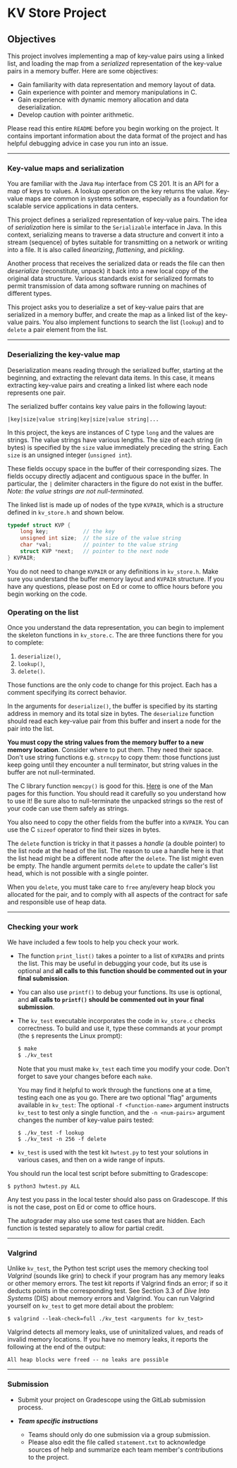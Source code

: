 # KV Store Project

## Objectives


This project involves implementing a map of key-value pairs using a linked list, and loading the map
from a *serialized* representation of the key-value
pairs in a memory buffer.   Here are some objectives:

- Gain familiarity with data representation and memory layout of data.
- Gain experience with pointer and memory manipulations in C.
- Gain experience with dynamic memory allocation and data
  deserialization.
- Develop caution with pointer arithmetic.

Please read this entire `README` before you begin working on the project. It
contains important information about the data format of the project and has
helpful debugging advice in case you run into an issue.

---

### Key-value maps and serialization 

You are familiar with the Java `Map` interface from CS 201.   It is an API for a
map of keys to values.   A lookup operation on the key returns the value.
Key-value maps are common in systems software, especially as a foundation
for scalable service applications in data centers.  

This project defines a serialized representation of key-value pairs.
The idea of *serialization* here is similar to the `Serializable` interface in Java.
In this context, serializing means
to traverse a data structure and convert it into a stream (sequence) of bytes suitable
for transmitting on a network or writing into a file.  It is also called *linearizing*, *flattening*, and *pickling*.   

Another process that receives
the serialized data or reads the file can then *deserialize* (reconstitute, unpack) it back into a new local copy
of the original data structure.   Various standards exist for serialized formats to permit
transmission of data among software running on machines of different types.

This project asks you to deserialize a set of key-value pairs that are serialized in a memory
buffer, and create the map as a linked list of the key-value pairs.  You also implement functions to
search the list (`lookup`) and to `delete` a pair element from the list.   

---

###  Deserializing the key-value map

Deserialization means reading through the serialized buffer, starting at the
beginning,  and extracting the relevant data items.  In this case, it means
extracting key-value pairs and creating a linked list where each node represents
one pair. 

The serialized buffer contains key value pairs in the following layout:

```
|key|size|value string|key|size|value string|...
```

In this project, the keys
are instances of C type `long`
and the values are strings.   The
value strings have various lengths.   The size of each string (in bytes)  is specified by the `size` value
immediately preceding the string.   Each `size` is an 
unsigned integer (`unsigned int`).   

These fields occupy space in the buffer of their corresponding sizes.
The fields occupy directly adjacent and contiguous space in the buffer.   In particular, the `|` delimiter characters in the figure
do not exist in the buffer.  *Note: the value strings are not null-terminated.*

The linked list is made up of nodes of the type `KVPAIR`, which is a structure
defined in `kv_store.h` and shown below.

```C
typedef struct KVP {
    long key;           // the key 
    unsigned int size;  // the size of the value string
    char *val;          // pointer to the value string
    struct KVP *next;   // pointer to the next node
} KVPAIR;
```

You do not need to change `KVPAIR` or any definitions in `kv_store.h`.
Make sure you understand the buffer memory layout and `KVPAIR`
structure. If you have any questions, please post on Ed or come to office hours
before you begin working on the code.

### Operating on the list

Once you understand the data representation, you can begin to implement the
skeleton functions in `kv_store.c`.  The are three functions there for you to complete:

1. `deserialize()`,
2. `lookup()`,
3. `delete()`.

Those functions are the only code to change for this project.  Each has a comment
specifying its correct behavior.

In the arguments for `deserialize()`, the buffer is
specified by its starting address in memory and its total size in bytes. 
The `deserialize` function should read each key-value pair from
this buffer and insert a node for the pair into the list. 

**You must copy the string values
from the memory buffer to a new memory location**.   Consider where to
put them.   They need their space.   Don't use string functions e.g. `strncpy` to copy them: 
those functions just keep going
until they encounter a null terminator, but string values in the buffer are not null-terminated.

The C library function
`memcpy()` is good for this.  [Here](https://man7.org/linux/man-pages/man3/memcpy.3.html) is one of the Man
pages for this function. You should read it carefully so you understand how to
use it!   Be sure also to null-terminate the unpacked strings so the rest of your code can
use them safely as strings.

You also need to copy the other fields from the buffer into a `KVPAIR`.   You can use the C
`sizeof` operator to find their sizes in bytes.

The `delete` function is tricky in that it passes a *handle* (a double pointer) to the list node at the
head of the list.   The reason to use a handle here is that the list head might be a different
node after the `delete`.   The list might even be empty.   The handle argument permits `delete` to
update the caller's list head, which is not possible with a single pointer.

When you `delete`, you must take care to `free` any/every heap block you allocated for the pair,
and to comply with all aspects of the contract for safe and responsible use of heap data.

---

### Checking your work

We have included a few tools to help you check your work.

- The function `print_list()` takes a pointer to a list of
  `KVPAIR`s and prints the list. This may be useful in debugging your code, but
  its use is optional and **all calls to this function should be commented out
  in your final submission**.

- You can also use `printf()` to debug your functions. Its use is optional, and
  **all calls to `printf()` should be commented out in your final submission**.

- The `kv_test` executable incorporates the code
  in `kv_store.c` checks correctness.  To build and use it, type these commands at your
  prompt (the `$` represents the Linux prompt):

  ```bash
  $ make
  $ ./kv_test
  ```

  Note that you must make `kv_test` each time you modify your code.   Don't
  forget to save your changes before each `make`.
  
  You may
  find it helpful to work through the functions one at a time, testing each one
  as you go.   There are two optional "flag" arguments available in `kv_test`: The optional
  `-f <function-name>` argument instructs `kv_test` to test only a single
  function, and the `-n <num-pairs>` argument changes the number of key-value
  pairs tested:

  ```
  $ ./kv_test -f lookup
  $ ./kv_test -n 256 -f delete
  ```

- `kv_test` is used with the test kit `hwtest.py` to test your solutions in
  various cases, and then on a wide range of inputs.

You should run the local test script before submitting to Gradescope:

```
$ python3 hwtest.py ALL
```

Any test you pass in the local tester should also pass on Gradescope. If this is
not the case, post on Ed or come to office hours.

The autograder may also use some test cases that are hidden.
Each function is tested separately to allow for partial credit.


---

### Valgrind

Unlike `kv_test`, the Python test script uses the memory checking tool *Valgrind*
(sounds like grin) to check if your program has any memory leaks or other
memory errors. The test kit reports if Valgrind finds an error; if so it deducts
points in the corresponding test.  See Section 3.3 of *Dive Into Systems* (DIS)
about memory errors and Valgrind.  You can run Valgrind yourself on `kv_test` to
get more detail about the problem:

```
$ valgrind --leak-check=full ./kv_test <arguments for kv_test>
```

Valgrind detects all memory leaks, use of uninitalized values, and reads of
invalid memory locations. If you have no memory leaks, it reports the
following at the end of the output:

```
All heap blocks were freed -- no leaks are possible
```

---

### Submission

- Submit your project on Gradescope using the GitLab submission process.

- ***Team specific instructions*** 
  - Teams should only do one submission via a group submission.
  - Please also edit the file called `statement.txt` to acknowledge sources of help and summarize each team member's contributions to the project.
  
